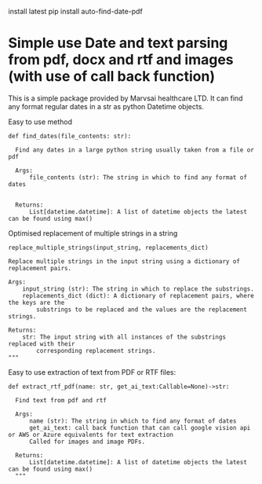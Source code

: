 
install latest
pip install auto-find-date-pdf

# Simple use Date and text parsing from pdf, docx and rtf and images (with use of call back function)

This is a simple package provided by Marvsai healthcare LTD. It can find any format regular dates in a str 
as python Datetime objects.

Easy to use method


` def find_dates(file_contents: str): `

      Find any dates in a large python string usually taken from a file or pdf

      Args:
          file_contents (str): The string in which to find any format of dates


      Returns:
          List[datetime.datetime]: A list of datetime objects the latest can be found using max()


Optimised replacement of multiple strings in a string

` replace_multiple_strings(input_string, replacements_dict) ` 

    Replace multiple strings in the input string using a dictionary of replacement pairs.

    Args:
        input_string (str): The string in which to replace the substrings.
        replacements_dict (dict): A dictionary of replacement pairs, where the keys are the
            substrings to be replaced and the values are the replacement strings.

    Returns:
        str: The input string with all instances of the substrings replaced with their
            corresponding replacement strings.
    """
Easy to use extraction of text from PDF or RTF files:

`def extract_rtf_pdf(name: str, get_ai_text:Callable=None)->str:`
 
      Find text from pdf and rtf

      Args:
          name (str): The string in which to find any format of dates
          get_ai_text: call back function that can call google vision api or AWS or Azure equivalents for text extraction
          Called for images and image PDFs.

      Returns:
          List[datetime.datetime]: A list of datetime objects the latest can be found using max()
      """
